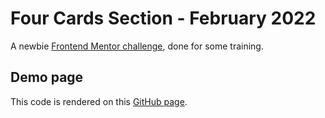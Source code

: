 # Four Cards Section - February 2022

A newbie [Frontend Mentor challenge](https://www.frontendmentor.io/challenges/four-card-feature-section-weK1eFYK), done for some training.

## Demo page

This code is rendered on this [GitHub page](https://logic-fabric.github.io/four-cards-section/).
